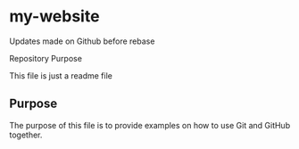 # my-website

Updates made on Github before rebase

Repository Purpose

This file is just a readme file

## Purpose

The purpose of this file is to provide examples on how to use Git and GitHub together.